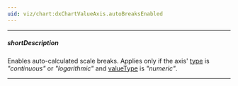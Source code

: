 ```yaml
---
uid: viz/chart:dxChartValueAxis.autoBreaksEnabled
---
```

---
##### shortDescription
Enables auto-calculated scale breaks. Applies only if the axis' [type](/api-reference/10%20UI%20Components/dxChart/1%20Configuration/valueAxis/type.md '/Documentation/ApiReference/UI_Components/dxChart/Configuration/valueAxis/#type') is *"continuous"* or *"logarithmic"* and [valueType](/api-reference/10%20UI%20Components/dxChart/1%20Configuration/valueAxis/valueType.md '/Documentation/ApiReference/UI_Components/dxChart/Configuration/valueAxis/#valueType') is *"numeric"*.

---
<!--
If this property is **true**, the UI component detects large gaps between side-by-side points and cuts them out, putting scale breaks instead.

#include common-demobutton with {
    url: "https://js.devexpress.com/Demos/WidgetsGallery/Demo/Charts/ScaleBreaks/"
}

#####See Also#####
- [maxAutoBreakCount](/api-reference/10%20UI%20Components/dxChart/1%20Configuration/valueAxis/maxAutoBreakCount.md '/Documentation/ApiReference/UI_Components/dxChart/Configuration/valueAxis/#maxAutoBreakCount')
- [breaks[]](/Documentation/ApiReference/UI_Components/dxChart/Configuration/valueAxis/breaks/)
-->